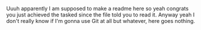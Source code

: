 Uuuh apparently I am supposed to make a readme here so yeah congrats you just achieved the tasked since the file told you to read it. 
Anyway yeah I don't really know if I'm gonna use Git at all but whatever, here goes nothing.
